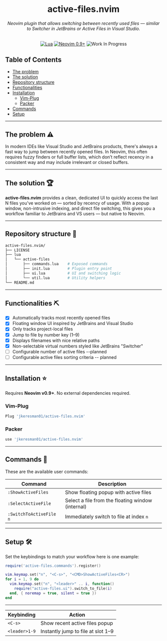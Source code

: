 <div align="center">

  <h1>active-files.nvim</h1>
  <h6>Neovim plugin that allows switching between recently used files — similar to <em>Switcher</em> in JetBrains or <em>Active Files</em> in Visual Studio.</h6>

[![Lua](https://img.shields.io/badge/Lua-blue.svg?style=for-the-badge&logo=lua)](http://www.lua.org)
[![Neovim 0.9+](https://img.shields.io/badge/Neovim%200.9+-green.svg?style=for-the-badge&logo=neovim)](https://neovim.io)
![Work In Progress](https://img.shields.io/badge/Work%20In%20Progress-orange?style=for-the-badge)

</div>

## Table of Contents

- [The problem](#problem)
- [The solution](#solution)
- [Repository structure](#repo)
- [Functionalities](#functionalities)
- [Installation](#installation)
    - [Vim-Plug](#vimplug)
    - [Packer](#packer)
- [Commands](#commands)
- [Setup](#setup)

---

## The problem :warning: <a name="problem"></a>

In modern IDEs like Visual Studio and JetBrains products, there's always a fast way to jump between recently opened files. In Neovim, this often requires fuzzy finders or full buffer lists, which don’t reflect recency in a consistent way and may include irrelevant or closed buffers.

---

## The solution :trophy: <a name="solution"></a>

**active-files.nvim** provides a clean, dedicated UI to quickly access the last N files you've worked on — sorted by recency of usage. With a popup window, non-intrusive indexing, and direct file switching, this gives you a workflow familiar to JetBrains and VS users — but native to Neovim.

---

## Repository structure :open_file_folder: <a name="repo"></a>

```bash
active-files.nvim/
├── LICENSE
├── lua
│   └── active-files
│       ├── commands.lua    # Exposed commands
│       ├── init.lua        # Plugin entry point
│       ├── ui.lua          # UI and switching logic
│       └── util.lua        # Utility helpers
└── README.md
```

---

## Functionalities :pick: <a name="functionalities"></a>

- [x] Automatically tracks most recently opened files
- [x] Floating window UI inspired by JetBrains and Visual Studio
- [x] Only tracks project-local files
- [x] Jump to file by number key (1–9)
- [x] Displays filenames with nice relative paths
- [x] Non-selectable virtual numbers styled like JetBrains "Switcher"
- [ ] Configurable number of active files --planned
- [ ] Configurable active files sorting criteria -- planned

---

## Installation :star: <a name="installation"></a>

Requires **Neovim v0.9+**. No external dependencies required.

### Vim-Plug <a name="vimplug"></a>

```lua
Plug 'jkeresman01/active-files.nvim'
```

### Packer <a name="packer"></a>

```lua
use 'jkeresman01/active-files.nvim'
```

---

## Commands :wrench: <a name="commands"></a>

These are the available user commands:

| Command                | Description                                      |
|------------------------|--------------------------------------------------|
| `:ShowActiveFiles`     | Show floating popup with active files            |
| `:SelectActiveFile`    | Select a file from the floating window (internal)|
| `:SwitchToActiveFile n`| Immediately switch to file at index `n`          |

---

## Setup :hammer_and_wrench: <a name="setup"></a>

Set the keybindings to match your workflow here is one example:

```lua
require('active-files.commands').register()

vim.keymap.set("n", "<C-s>", "<CMD>ShowActiveFiles<CR>")
for i = 1, 9 do
  vim.keymap.set("n", "<leader>" .. i, function()
    require("active-files.ui").switch_to_file(i)
  end, { noremap = true, silent = true })
end
```

---

| Keybinding     | Action                                      |
|----------------|---------------------------------------------|
| `<C-s>`        | Show recent active files popup              |
| `<leader>1-9`  | Instantly jump to file at slot 1–9          |
